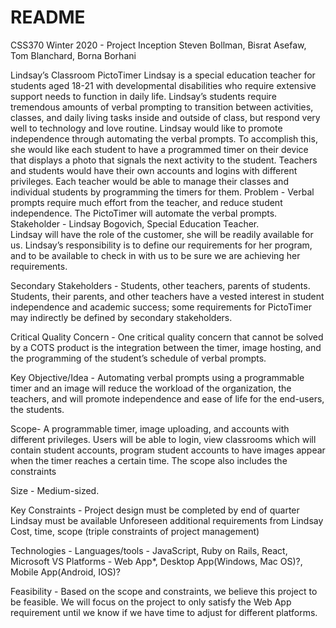 # README

CSS370 Winter 2020 - Project Inception
Steven Bollman,
Bisrat Asefaw,
Tom Blanchard,
Borna Borhani

Lindsay’s Classroom PictoTimer
Lindsay is a special education teacher for students aged 18-21 with developmental disabilities who require extensive support needs to function in daily life. Lindsay’s students require tremendous amounts of verbal prompting to transition between activities, classes, and daily living tasks inside and outside of class, but respond very well to technology and love routine. 
Lindsay would like to promote independence through automating the verbal prompts. To accomplish this, she would like each student to have a programmed timer on their device that displays a photo that signals the next activity to the student. 
Teachers and students would have their own accounts and logins with different privileges. Each teacher would be able to manage their classes and individual students by programming the timers for them.
Problem - Verbal prompts require much effort from the teacher, and reduce student independence. The PictoTimer will automate the verbal prompts. 
Stakeholder - Lindsay Bogovich, Special Education Teacher.  
Lindsay will have the role of the customer, she will be readily available for us. Lindsay’s responsibility is to define our requirements for her program, and to be available to check in with us to be sure we are achieving her requirements. 

Secondary Stakeholders - Students, other teachers, parents of students.
Students, their parents, and other teachers have a vested interest in student independence and academic success;  some requirements for PictoTimer may indirectly be defined by secondary stakeholders. 

Critical Quality Concern - One critical quality concern that cannot be solved by a COTS product is the integration between the timer, image hosting, and the programming of the student’s schedule of verbal prompts.

Key Objective/Idea - Automating verbal prompts using a  programmable timer and an image will reduce the workload of the organization, the teachers, and will promote independence and ease of life for the end-users,  the students. 

Scope- A programmable timer, image uploading, and accounts with different privileges. Users will be able to login, view classrooms which will contain student accounts, program student accounts to have images  appear when the timer reaches a certain time. The scope also includes the constraints

Size - Medium-sized. 

Key Constraints -
Project design must be completed by end of quarter
Lindsay must be available
Unforeseen additional requirements from Lindsay
Cost, time, scope (triple constraints of project management)

Technologies - 
Languages/tools  - JavaScript, Ruby on Rails, React, Microsoft VS
Platforms - Web App*, Desktop App(Windows, Mac OS)?, Mobile         App(Android, IOS)?


Feasibility - Based on the scope and constraints, we believe this project to be feasible. 
We will focus on the project to only satisfy the Web App requirement until we know if we have time to adjust for different platforms. 




